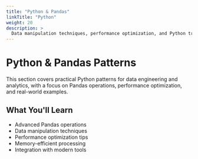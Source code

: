 ```yaml
---
title: "Python & Pandas"
linkTitle: "Python"
weight: 20
description: >
  Data manipulation techniques, performance optimization, and Python tricks for data engineering.
---
```


# Python & Pandas Patterns

This section covers practical Python patterns for data engineering and analytics, with a focus on Pandas operations, performance optimization, and real-world examples.

## What You'll Learn

- Advanced Pandas operations
- Data manipulation techniques  
- Performance optimization tips
- Memory-efficient processing
- Integration with modern tools